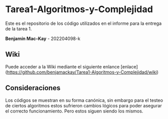 # Tarea1-Algoritmos-y-Complejidad

Este es el repositorio de los código utilizados en el informe para la entrega de la tarea 1.

**Benjamín Mac-Kay** - 202204098-k

## Wiki

Puede acceder a la Wiki mediante el siguiente enlance [enlace] (https://github.com/benjamackay/Tarea1-Algoritmos-y-Complejidad/wiki)

## Consideraciones

Los códigos se muestran en su forma canónica, sin embargo para el testeo de ciertos algoritmos estos sufrieron cambios lógicos para poder asegurar el correcto funcionamiento. Pero estos siguen siendo los mismos.
